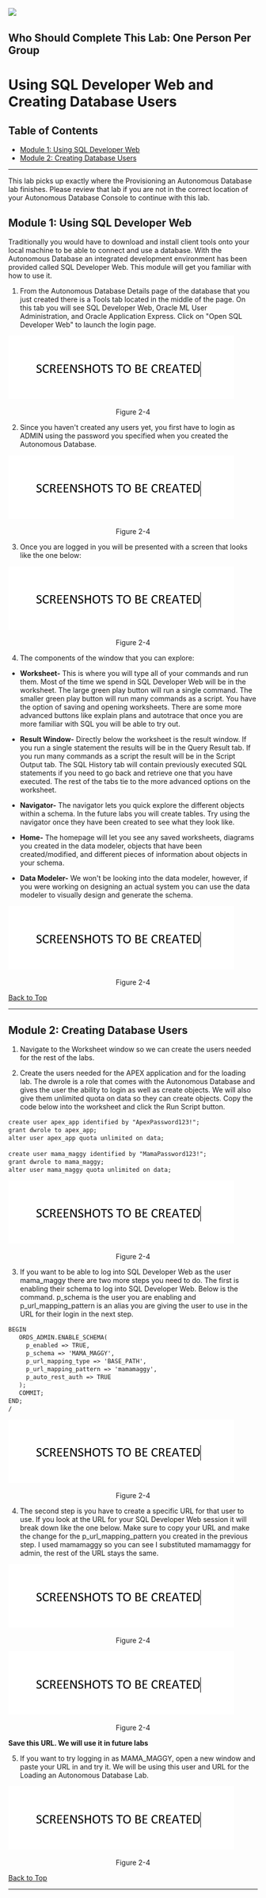 ![](./media/labs.jpg)

## Who Should Complete This Lab: One Person Per Group

# Using SQL Developer Web and Creating Database Users

## Table of Contents

- [Module 1: Using SQL Developer Web](#module-1--using-sql-developer-web)
- [Module 2: Creating Database Users](#module-2--creating-database-users)

*****

This lab picks up exactly where the Provisioning an Autonomous Database lab finishes. Please review that lab if you are not in the correct location of your Autonomous Database Console to continue with this lab.

## Module 1:  Using SQL Developer Web

Traditionally you would have to download and install client tools onto your local machine to be able to connect and use a database. With the Autonomous Database an integrated development environment has been provided called SQL Developer Web. This module will get you familiar with how to use it.

1. From the Autonomous Database Details page of the database that you just created there is a Tools tab located in the middle of the page. On this tab you will see SQL Developer Web, Oracle ML User Administration, and Oracle Application Express. Click on "Open SQL Developer Web" to launch the login page.

![](media/noimage.png)
<p align="center">Figure 2-4</p>

2. Since you haven't created any users yet, you first have to login as ADMIN using the password you specified when you created the Autonomous Database.

![](media/noimage.png)
<p align="center">Figure 2-4</p>

3. Once you are logged in you will be presented with a screen that looks like the one below:

![](media/noimage.png)
<p align="center">Figure 2-4</p>

4. The components of the window that you can explore:
* **Worksheet-** This is where you will type all of your commands and run them. Most of the time we spend in SQL Developer Web will be in the worksheet. The large green play button will run a single command. The smaller green play button will run many commands as a script. You have the option of saving and opening worksheets. There are some more advanced buttons like explain plans and autotrace that once you are more familiar with SQL you will be able to try out.

* **Result Window-** Directly below the worksheet is the result window. If you run a single statement the results will be in the Query Result tab. If you run many commands as a script the result will be in the Script Output tab. The SQL History tab will contain previously executed SQL statements if you need to go back and retrieve one that you have executed. The rest of the tabs tie to the more advanced options on the worksheet.

* **Navigator-** The navigator lets you quick explore the different objects within a schema. In the future labs you will create tables. Try using the navigator once they have been created to see what they look like.

* **Home-** The homepage will let you see any saved worksheets, diagrams you created in the data modeler, objects that have been created/modified, and different pieces of information about objects in your schema.

* **Data Modeler-** We won't be looking into the data modeler, however, if you were working on designing an actual system you can use the data modeler to visually design and generate the schema.

![](media/noimage.png)
<p align="center">Figure 2-4</p>

[Back to Top](#table-of-contents)
*****


## Module 2:  Creating Database Users

1. Navigate to the Worksheet window so we can create the users needed for the rest of the labs.

2. Create the users needed for the APEX application and for the loading lab. The dwrole is a role that comes with the Autonomous Database and gives the user the ability to login as well as create objects. We will also give them unlimited quota on data so they can create objects. Copy the code below into the worksheet and click the Run Script button.
```
create user apex_app identified by "ApexPassword123!";
grant dwrole to apex_app;
alter user apex_app quota unlimited on data;

create user mama_maggy identified by "MamaPassword123!";
grant dwrole to mama_maggy;
alter user mama_maggy quota unlimited on data;
```
![](media/noimage.png)
<p align="center">Figure 2-4</p>

3. If you want to be able to log into SQL Developer Web as the user mama_maggy there are two more steps you need to do. The first is enabling their schema to log into SQL Developer Web. Below is the command. p_schema is the user you are enabling and p_url_mapping_pattern is an alias you are giving the user to use in the URL for their login in the next step.

```
BEGIN
   ORDS_ADMIN.ENABLE_SCHEMA(
     p_enabled => TRUE,
     p_schema => 'MAMA_MAGGY',
     p_url_mapping_type => 'BASE_PATH',
     p_url_mapping_pattern => 'mamamaggy',
     p_auto_rest_auth => TRUE
   );
   COMMIT;
END;
/
```
![](media/noimage.png)
<p align="center">Figure 2-4</p>

4. The second step is you have to create a specific URL for that user to use. If you look at the URL for your SQL Developer Web session it will break down like the one below. Make sure to copy your URL and make the change for the p_url_mapping_pattern you created in the previous step. I used mamamaggy so you can see I substituted mamamaggy for admin, the rest of the URL stays the same.

![](media/noimage.png)
<p align="center">Figure 2-4</p>

![](media/noimage.png)
<p align="center">Figure 2-4</p>

**Save this URL. We will use it in future labs**

5. If you want to try logging in as MAMA_MAGGY, open a new window and paste your URL in and try it. We will be using this user and URL for the Loading an Autonomous Database Lab.

![](media/noimage.png)
<p align="center">Figure 2-4</p>

[Back to Top](#table-of-contents)
*****
